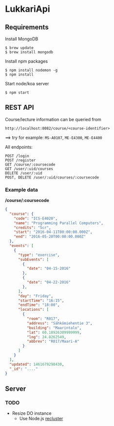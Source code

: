# LukkariApi

## Requirements

Install MongoDB
```
$ brew update
$ brew install mongodb
```

Install npm packages
```
$ npm install nodemon -g
$ npm install
```

Start node/koa server
```
$ npm start
```

## REST API

Course/lecture information can be queried from
```
http://localhost:8082/course/<course-identifier>
```
==> try for example: `MS-A0107`, `ME-E4300`, `ME-E4400`

All endpoints:
```
POST /login
POST /register
GET /course/:coursecode
GET /user/:uid/courses
DELETE /user/:uid
POST, DELETE /user/:uid/courses/:coursecode
```

### Example data

**/course/:coursecode**

```json
{
  "course": {
    "code": "ICS-E4020",
    "name": "Programming Parallel Computers",
    "credits": "5cr",
    "start": "2016-04-11T00:00:00.000Z",
    "end": "2016-05-20T00:00:00.000Z"
  },
  "events": [
    {
      "type": "exercise",
      "subEvents": [
        {
          "date": "04-15-2016"
        },
        {
          "date": "04-22-2016"
        },
      ],
      "day": "Friday",
      "startTime": "16:15",
      "endTime": "18:00",
      "locations": [
        {
          "room": "R017",
          "address": "Sähkömiehentie 3",
          "building": "Maarintalo",
          "lat": 60.18926309999999,
          "lng": 24.8262549,
          "abbrev": "R017/Maari-A"
        }
      ]
    }
  ],
  "updated": 1461679298430,
  "_id": "...."
}
```


## Server

### TODO
- Resize DO instance
  - Use Node.js [recluster](https://github.com/doxout/recluster)
